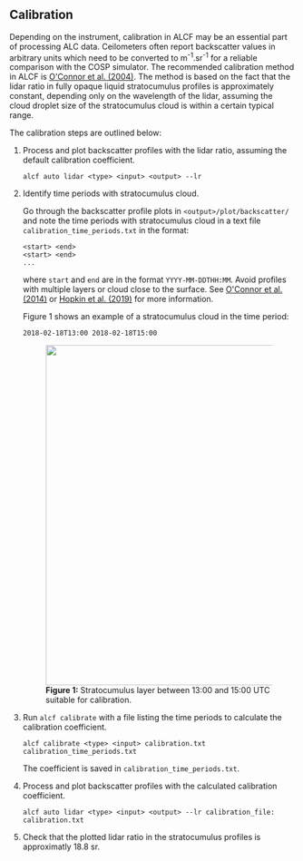 ## Calibration

Depending on the instrument, calibration in ALCF may be an essential part of
processing ALC data. Ceilometers often report backscatter values in
arbitrary units which need to be converted to m<sup>-1</sup>.sr<sup>-1</sup> for a reliable
comparison with the COSP simulator. The recommended calibration method
in ALCF is [O'Connor et al. (2004)](https://journals.ametsoc.org/doi/abs/10.1175/1520-0426(2004)021%3C0777%3AATFAOC%3E2.0.CO%3B2). The method is based on the fact that the
lidar ratio in fully opaque liquid stratocumulus profiles is approximately
constant, depending only on the wavelength of the lidar, assuming the cloud
droplet size of the stratocumulus cloud is within a certain typical range.

The calibration steps are outlined below:

1. Process and plot backscatter profiles with the lidar ratio, assuming the
default calibration coefficient.

	`alcf auto lidar <type> <input> <output> --lr`

2. Identify time periods with stratocumulus cloud.

	Go through the backscatter profile plots in `<output>/plot/backscatter/`
	and note the time periods with stratocumulus cloud in a text file
	`calibration_time_periods.txt` in the format:

	```
	<start> <end>
	<start> <end>
	...
	```

	where `start` and `end` are in the format `YYYY-MM-DDTHH:MM`.
	Avoid profiles with multiple layers or cloud close to the surface.
	See [O'Connor et al. (2014)](https://journals.ametsoc.org/doi/abs/10.1175/1520-0426(2004)021%3C0777%3AATFAOC%3E2.0.CO%3B2)
	or [Hopkin et al. (2019)](https://www.atmos-meas-tech.net/12/4131/2019/) for more
	information.

	Figure 1 shows an example of a stratocumulus cloud in the time period:

	```
	2018-02-18T13:00 2018-02-18T15:00
	```

	<figure><a href="2018-02-18T00:00:00.png"><img src="2018-02-18T00:00:00.png" width="600" /></a><br /><strong>Figure 1:</strong> Stratocumulus layer between 13:00 and 15:00 UTC suitable for calibration.</figure>

3. Run `alcf calibrate` with a file listing the time periods to calculate
the calibration coefficient.

	`alcf calibrate <type> <input> calibration.txt calibration_time_periods.txt`

	The coefficient is saved in `calibration_time_periods.txt`.

4. Process and plot backscatter profiles with the calculated calibration
coefficient.

	`alcf auto lidar <type> <input> <output> --lr calibration_file: calibration.txt`

5. Check that the plotted lidar ratio in the stratocumulus profiles is
	approximatly 18.8 sr.
